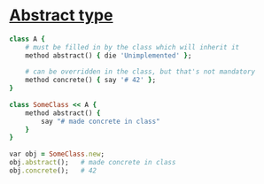 [1]: http://rosettacode.org/wiki/Abstract_type

# [Abstract type][1]

```ruby
class A {
    # must be filled in by the class which will inherit it
    method abstract() { die 'Unimplemented' };
 
    # can be overridden in the class, but that's not mandatory
    method concrete() { say '# 42' };
}
 
class SomeClass << A {
    method abstract() {
        say "# made concrete in class"
    }
}
 
var obj = SomeClass.new;
obj.abstract();   # made concrete in class
obj.concrete();   # 42
```